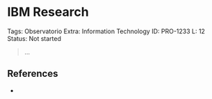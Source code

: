 # IBM Research

Tags: Observatorio
Extra: Information Technology
ID: PRO-1233
L: 12
Status: Not started

> …
> 

## References

-
